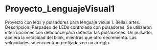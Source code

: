 # Proyecto_LenguajeVisual1
Proyecto con leds y pulsadores para lenguaje visual 1. Bellas artes.
Descripcion:
Parpadeo de LEDs controlado con pulsadores.
Se utilizaron interrupciones con debounce para detectar las pulsaciones.
Un pulsador acelera la velocidad del blink, mientras que otro decrementa.
Las velocidades se encuentran prefijadas en un arreglo.
